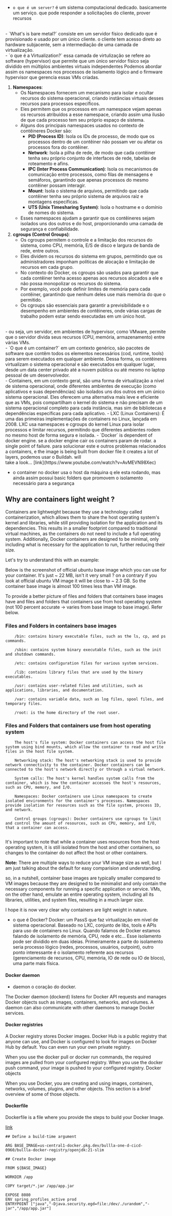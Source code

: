 - `o que é um server?` é um sistema computacional dedicado. basicamente um serviço. que pode responder a solicitações do cliente, prover recursos
<br>
- `What's is bare metal?` consiste em um servidor físico dedicado que é provisionado e usado por um único cliente. o cliente tem acesso direto ao hardware subjacente, sem a intermediação de uma camada de virtualização.
<br>
- `o que é a Virtualization?` essa camada de virtulização se refere ao software (hypervisor) que permite que um único servidor físico seja dividido em múltiplos ambientes virtuais independentes
Podemos abordar assim os namespaces nos processos de isolamento lógico and o firmware hypervisor que gerencia essas VMs criadas.

1. **Namespaces**:
    - Os Namespaces fornecem um mecanismo para isolar e ocultar recursos do sistema operacional, criando instâncias virtuais desses recursos para processos específicos.
    - Eles permitem que os processos em um namespace vejam apenas os recursos atribuídos a esse namespace, criando assim uma ilusão de que cada processo tem seu próprio espaço de sistema.
    - Alguns dos principais namespaces usados no contexto de contêineres Docker são:
        - **PID (Process ID)**: Isola os IDs de processo, de modo que os processos dentro de um contêiner não possam ver ou afetar os processos fora do contêiner.
        - **Network**: Isola a pilha de rede, de modo que cada contêiner tenha seu próprio conjunto de interfaces de rede, tabelas de roteamento e afins.
        - **IPC (Inter Process Communication)**: Isola os mecanismos de comunicação entre processos, como filas de mensagens e semáforos, garantindo que apenas processos do mesmo contêiner possam interagir.
        - **Mount**: Isola o sistema de arquivos, permitindo que cada contêiner tenha seu próprio sistema de arquivos raiz e montagens específicas.
        - **UTS (Unix Timesharing System)**: Isola o hostname e o domínio de nomes do sistema.
    - Esses namespaces ajudam a garantir que os contêineres sejam isolados uns dos outros e do host, proporcionando uma camada de segurança e confiabilidade.
2. **cgroups (Control Groups)**:
    - Os cgroups permitem o controle e a limitação dos recursos do sistema, como CPU, memória, E/S de disco e largura de banda de rede, entre outros.
    - Eles dividem os recursos do sistema em grupos, permitindo que os administradores imponham políticas de alocação e limitação de recursos em cada grupo.
    - No contexto do Docker, os cgroups são usados para garantir que cada contêiner tenha acesso apenas aos recursos alocados a ele e não possa monopolizar os recursos do sistema.
    - Por exemplo, você pode definir limites de memória para cada contêiner, garantindo que nenhum deles use mais memória do que o permitido.
    - Os cgroups são essenciais para garantir a previsibilidade e o desempenho em ambientes de contêineres, onde várias cargas de trabalho podem estar sendo executadas em um único host.
<br>
- ou seja, um servidor, em ambientes de hypervisor, como VMware, permite que o servidor divida seus recursos (CPU, memória, armazenamento) entre várias VMs.
<br>
- `O que é um container?` em um contexto genérico, são pacotes de software que contêm todos os elementos necessários (cod, runtime, tools) para serem executados em qualquer ambiente. Dessa forma, os contêineres virtualizam o sistema operacional e são executados em qualquer lugar, desde um data center privado até a nuvem pública ou até mesmo no laptop pessoal de um desenvolvedor.
<br>
- Containers, em um contexto geral, são uma forma de virtualização a nível de sistema operacional, onde diferentes ambientes de execução (como aplicativos e suas dependências) são isolados uns dos outros em um único sistema operacional. Eles oferecem uma alternativa mais leve e eficiente que as VMs, pois compartilham o kernel do sistema e não precisam de um sistema operacional completo para cada instância, mas sim de bibliotecas e dependências específicas para cada aplicativo.
- LXC (Linux Containers): É uma das primeiras implementações de containers no Linux, lançada em 2008. LXC usa namespaces e cgroups do kernel Linux para isolar processos e limitar recursos, permitindo que diferentes ambientes rodem no mesmo host de forma segura e isolada.
- `Docker` is dependent of docker engine. se a docker engine cair os containers param de rodar. a single point of failure. para solucionar este e outros problemas relacionados a containers, e the image is being built from docker file it creates a lot of layers, podemos usar o Buildah. will 

<br>
take a look...
[link](https://www.youtube.com/watch?v=AvMEVN98Xec)
<br>

- o container no docker usa o host da máquina q ele esta rodando, mas ainda assim possui basic folders que promovem o isolamento necessário para a segurança

## Why are containers light weight ?

Containers are lightweight because they use a technology called containerization, which allows them to share the host operating system's kernel and libraries, while still providing isolation for the application and its dependencies. This results in a smaller footprint compared to traditional virtual machines, as the containers do not need to include a full operating system. Additionally, Docker containers are designed to be minimal, only including what is necessary for the application to run, further reducing their size.

Let's try to understand this with an example:

Below is the screenshot of official ubuntu base image which you can use for your container. It's just ~ 22 MB, isn't it very small ? on a contrary if you look at official ubuntu VM image it will be close to ~ 2.3 GB. So the container base image is almost 100 times less than VM image.

To provide a better picture of files and folders that containers base images have and files and folders that containers use from host operating system (not 100 percent accurate -> varies from base image to base image). Refer below.



### Files and Folders in containers base images

```
    /bin: contains binary executable files, such as the ls, cp, and ps commands.

    /sbin: contains system binary executable files, such as the init and shutdown commands.

    /etc: contains configuration files for various system services.

    /lib: contains library files that are used by the binary executables.

    /usr: contains user-related files and utilities, such as applications, libraries, and documentation.

    /var: contains variable data, such as log files, spool files, and temporary files.

    /root: is the home directory of the root user.
```



### Files and Folders that containers use from host operating system

```
    The host's file system: Docker containers can access the host file system using bind mounts, which allow the container to read and write files in the host file system.

    Networking stack: The host's networking stack is used to provide network connectivity to the container. Docker containers can be connected to the host's network directly or through a virtual network.

    System calls: The host's kernel handles system calls from the container, which is how the container accesses the host's resources, such as CPU, memory, and I/O.

    Namespaces: Docker containers use Linux namespaces to create isolated environments for the container's processes. Namespaces provide isolation for resources such as the file system, process ID, and network.

    Control groups (cgroups): Docker containers use cgroups to limit and control the amount of resources, such as CPU, memory, and I/O, that a container can access.
    
```

It's important to note that while a container uses resources from the host operating system, it is still isolated from the host and other containers, so changes to the container do not affect the host or other containers.

**Note:** There are multiple ways to reduce your VM image size as well, but I am just talking about the default for easy comparision and understanding.

so, in a nutshell, container base images are typically smaller compared to VM images because they are designed to be minimalist and only contain the necessary components for running a specific application or service. VMs, on the other hand, emulate an entire operating system, including all its libraries, utilities, and system files, resulting in a much larger size. 

I hope it is now very clear why containers are light weight in nature.

- o que é Docker? Docker: um PassS que faz virtualização em nível de sistema operacional. Baseado no LXC, conjunto de libs, tools e APIs para uso de containers no Linux. Quando falamos de Docker estamos falando de isolamento de memória, CPU, rede e etc... Esse isolamento pode ser dividido em duas ideias. Primeiramente a parte do isolamento seria processo lógico (redes, processos, usuários, outpoint), outro ponto interessante é o isolamento referente aos recursos (gerenciamento de recursos, CPU, memória, IO de rede ou IO de bloco), uma parte mais física.
 
#### Docker daemon

- daemon o coração do docker.

The Docker daemon (dockerd) listens for Docker API requests and manages Docker objects such as images, containers, networks, and volumes. A daemon can also communicate with other daemons to manage Docker services.

#### Docker registries

A Docker registry stores Docker images. Docker Hub is a public registry that anyone can use, and Docker is configured to look for images on Docker Hub by default. You can even run your own private registry.

When you use the docker pull or docker run commands, the required images are pulled from your configured registry. When you use the docker push command, your image is pushed to your configured registry.
Docker objects

When you use Docker, you are creating and using images, containers, networks, volumes, plugins, and other objects. This section is a brief overview of some of those objects.


#### Dockerfile

Dockerfile is a file where you provide the steps to build your Docker Image.

[link](https://www.youtube.com/watch?v=wodLpta-hoQ&list=PLdpzxOOAlwvLjb0vTD9BXLOwwLD_GWCmC&index=2)



```
## Define a build-time argument

ARG BASE_IMAGE=us-central1-docker.pkg.dev/bullla-one-d-cicd-0960/bullla-docker-registry/openjdk:21-slim

## Create Docker image

FROM ${BASE_IMAGE}

WORKDIR /app

COPY target/*.jar /app/app.jar

EXPOSE 8080
ENV spring_profiles_active prod
ENTRYPOINT ["java","-Djava.security.egd=file:/dev/./urandom","-jar","/app/app.jar"]
    
```
